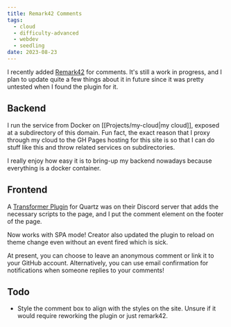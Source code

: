 ```yaml
---
title: Remark42 Comments
tags:
  - cloud
  - difficulty-advanced
  - webdev
  - seedling
date: 2023-08-23
---
```

I recently added [Remark42](https://remark42.com/) for comments. It's still a work in progress, and I plan to update quite a few things about it in future since it was pretty untested when I found the plugin for it.
## Backend
I run the service from Docker on [[Projects/my-cloud|my cloud]], exposed at a subdirectory of this domain. Fun fact, the exact reason that I proxy through my cloud to the GH Pages hosting for this site is so that I can do stuff like this and throw related services on subdirectories. 

I really enjoy how easy it is to bring-up my backend nowadays because everything is a docker container.
## Frontend
A [Transformer Plugin](https://quartz.jzhao.xyz/advanced/making-plugins#transformers) for Quartz was on their Discord server that adds the necessary scripts to the page, and I put the comment element on the footer of the page. 

Now works with SPA mode! Creator also updated the plugin to reload on theme change even without an event fired which is sick.

At present, you can choose to leave an anonymous comment or link it to your GitHub account. Alternatively, you can use email confirmation for notifications when someone replies to your comments!
## Todo
- Style the comment box to align with the styles on the site. Unsure if it would require reworking the plugin or just remark42.
